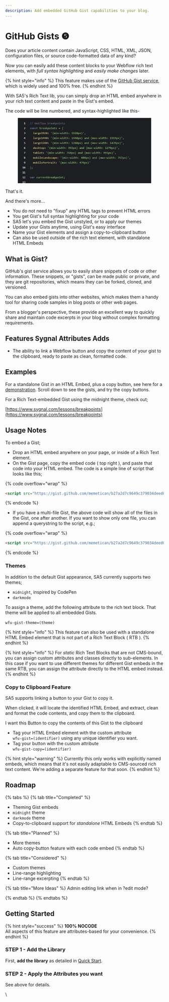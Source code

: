 ```yaml
---
description: Add embedded GitHub Gist capabilities to your blog.
---
```


# GitHub Gists ❺

Does your article content contain JavaScript, CSS, HTML, XML, JSON, configuration files, or source code-formatted data of any kind?

Now you can easily add these content blocks to your Webflow rich text elements, with _full syntax highlighting_ and _easily make changes_ later.&#x20;

{% hint style="info" %}
This feature makes use of the [GitHub Gist service](https://gist.github.com/), which is widely used and 100% free.
{% endhint %}

With SA5's Rich Text lib, you can simply drop an HTML embed anywhere in your rich text content and paste in the Gist's embed.&#x20;

The code will be line numbered, and syntax-highlighted like this-

<figure><img src="../../.gitbook/assets/image (1) (1) (1).png" alt=""><figcaption></figcaption></figure>

That's it.&#x20;

And there's more...

* You do not need to "fixup" any HTML tags to prevent HTML errors&#x20;
* You get Gist's full syntax highlighting for your code
* SA5 let's you embed the Gist unstyled, or to apply our themes
* Update your Gists anytime, using Gist's easy interface&#x20;
* Name your Gist elements and assign a copy-to-clipboard button &#x20;
* Can also be used outside of the rich text element, with standalone HTML Embeds&#x20;

## What is Gist?

GitHub's gist service allows you to easily share snippets of code or other information. These snippets, or "gists", can be made public or private, and they are git repositories, which means they can be forked, cloned, and versioned.

You can also embed gists into other websites, which makes them a handy tool for sharing code samples in blog posts or other web pages.

From a blogger's perspective, these provide an excellent way to quickly share and maintain code excerpts in your blog without complex formatting requirements.&#x20;

## Features Sygnal Attributes Adds

* The ability to link a Webflow button and copy the content of your gist to the clipboard, ready to paste as clean, formatted code.&#x20;

## Examples

For a standalone Gist in an HTML Embed, plus a copy button, see here for a [demonstration](https://webflow-breakpoint.webflow.io/). Scroll down to see the gists, and try the copy buttons.&#x20;

For a Rich Text-embedded Gist using the midnight theme, check out;

[https://www.sygnal.com/lessons/breakpoints](https://www.sygnal.com/lessons/breakpoints)

## Usage Notes <a href="#usage-notes" id="usage-notes"></a>

To embed a Gist;

* Drop an HTML embed anywhere on your page, or inside of a Rich Text element.
* On the Gist page, copy the embed code ( top right ), and paste that code into your HTML embed. The code is a simple line of script that looks like this;

{% code overflow="wrap" %}
```html
<script src="https://gist.github.com/memetican/b27a2d7c9649c379034deed0daf2ce5c.js"></script>
```
{% endcode %}

* If you have a multi-file Gist, the above code will show all of the files in the Gist, one after another. If you want to show only one file, you can append a querystring to the script, e.g.;

{% code overflow="wrap" %}
```html
<script src="https://gist.github.com/memetican/b27a2d7c9649c379034deed0daf2ce5c.js?file=richtext-loaded-event.html"></script>
```
{% endcode %}

### Themes

In addition to the default Gist appearance, SA5 currently supports two themes;

* `midnight`, inspired by CodePen
* `darkmode`&#x20;

To assign a theme, add the following attribute to the rich text block. That theme will be applied to all embedded Gists.

`wfu-gist-theme=(theme)`&#x20;

{% hint style="info" %}
This feature can also be used with a standalone HTML Embed element that is not part of a Rich Text Block ( RTB ).&#x20;
{% endhint %}

{% hint style="info" %}
For _static_ Rich Text Blocks that are not CMS-bound, you can assign custom attributes and classes directly to sub-elements.  In this case if you want to use different themes for different Gist embeds in the same RTB, you can assign the attribute directly to the HTML embed instead.&#x20;
{% endhint %}

### Copy to Clipboard Feature

SA5 supports linking a button to your Gist to copy it.

When clicked, it will locate the identified HTML Embed, and extract, clean and format the code contents, and copy them to the clipboard.&#x20;

I want this Button to copy the contents of this Gist to the clipboard

* Tag your HTML Embed element with the custom attribute\
  `wfu-gist=(identifier)` using any unique identifier you want.
* Tag your button with the custom attribute \
  `wfu-gist-copy=(identifier)`

{% hint style="warning" %}
Currently this only works with explicitly named embeds, which means that it's not easily adaptable to CMS-sourced rich text content. We're adding a separate feature for that soon.&#x20;
{% endhint %}

## Roadmap

{% tabs %}
{% tab title="Completed" %}
* Theming Gist embeds
* `midnight` theme
* `darkmode` theme
* Copy-to-clipboard support for _standalone_ HTML Embeds
{% endtab %}

{% tab title="Planned" %}
* More themes
* Auto copy-button feature with each code embed
{% endtab %}

{% tab title="Considered" %}
* Custom themes&#x20;
* Line-range highlighting
* Line-range excerpting&#x20;
{% endtab %}

{% tab title="More Ideas" %}
Admin editing link when in ?edit mode?&#x20;


{% endtab %}
{% endtabs %}

## Getting Started

{% hint style="success" %}
**100% NOCODE**\
All aspects of this feature are attributes-based for your convenience.&#x20;
{% endhint %}

### STEP 1 - Add the Library <a href="#step-1---add-the-library" id="step-1---add-the-library"></a>

First, **add the library** as detailed in [Quick Start](../quick-start.md).&#x20;

### STEP 2 - Apply the Attributes you want <a href="#step-2---apply-wfu-listsnested-to-desired-elements" id="step-2---apply-wfu-listsnested-to-desired-elements"></a>

See above for details.&#x20;

\

